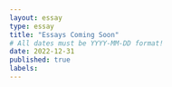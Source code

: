 ```yaml
---
layout: essay
type: essay
title: "Essays Coming Soon"
# All dates must be YYYY-MM-DD format!
date: 2022-12-31
published: true
labels:
---
```

